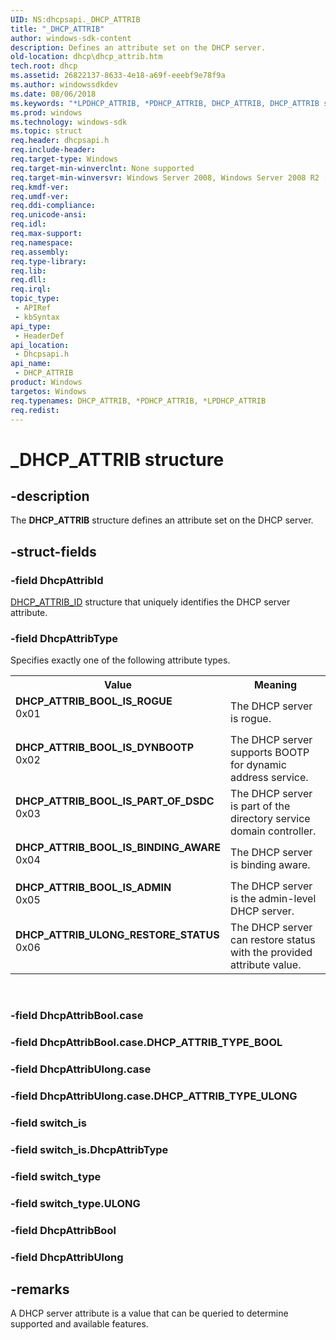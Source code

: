 ```yaml
---
UID: NS:dhcpsapi._DHCP_ATTRIB
title: "_DHCP_ATTRIB"
author: windows-sdk-content
description: Defines an attribute set on the DHCP server.
old-location: dhcp\dhcp_attrib.htm
tech.root: dhcp
ms.assetid: 26822137-8633-4e18-a69f-eeebf9e78f9a
ms.author: windowssdkdev
ms.date: 08/06/2018
ms.keywords: "*LPDHCP_ATTRIB, *PDHCP_ATTRIB, DHCP_ATTRIB, DHCP_ATTRIB structure [DHCP], DHCP_ATTRIB_BOOL_IS_ADMIN, DHCP_ATTRIB_BOOL_IS_BINDING_AWARE, DHCP_ATTRIB_BOOL_IS_DYNBOOTP, DHCP_ATTRIB_BOOL_IS_PART_OF_DSDC, DHCP_ATTRIB_BOOL_IS_ROGUE, DHCP_ATTRIB_ULONG_RESTORE_STATUS, PDHCP_ATTRIB *LPDHCP_ATTRIB, PDHCP_ATTRIB *LPDHCP_ATTRIB structure pointer [DHCP], _DHCP_ATTRIB, dhcp.dhcp_attrib, dhcpsapi/PDHCP_ATTRIB *LPDHCP_ATTRIB, dhcpsapi/_DHCP_ATTRIB"
ms.prod: windows
ms.technology: windows-sdk
ms.topic: struct
req.header: dhcpsapi.h
req.include-header: 
req.target-type: Windows
req.target-min-winverclnt: None supported
req.target-min-winversvr: Windows Server 2008, Windows Server 2008 R2 [desktop apps only]
req.kmdf-ver: 
req.umdf-ver: 
req.ddi-compliance: 
req.unicode-ansi: 
req.idl: 
req.max-support: 
req.namespace: 
req.assembly: 
req.type-library: 
req.lib: 
req.dll: 
req.irql: 
topic_type:
 - APIRef
 - kbSyntax
api_type:
 - HeaderDef
api_location:
 - Dhcpsapi.h
api_name:
 - DHCP_ATTRIB
product: Windows
targetos: Windows
req.typenames: DHCP_ATTRIB, *PDHCP_ATTRIB, *LPDHCP_ATTRIB
req.redist: 
---
```


# _DHCP_ATTRIB structure


## -description


The <b>DHCP_ATTRIB</b> structure defines an attribute set on the DHCP server.


## -struct-fields




### -field DhcpAttribId


<a href="https://msdn.microsoft.com/8e29f488-2978-43dd-b7ba-edad2e3e4b29">DHCP_ATTRIB_ID</a> structure that uniquely identifies the DHCP server attribute.


### -field DhcpAttribType

Specifies exactly one of the following attribute types.

<table>
<tr>
<th>Value</th>
<th>Meaning</th>
</tr>
<tr>
<td width="40%"><a id="DHCP_ATTRIB_BOOL_IS_ROGUE"></a><a id="dhcp_attrib_bool_is_rogue"></a><dl>
<dt><b>DHCP_ATTRIB_BOOL_IS_ROGUE</b></dt>
<dt>0x01</dt>
</dl>
</td>
<td width="60%">
The DHCP server is rogue.

</td>
</tr>
<tr>
<td width="40%"><a id="DHCP_ATTRIB_BOOL_IS_DYNBOOTP"></a><a id="dhcp_attrib_bool_is_dynbootp"></a><dl>
<dt><b>DHCP_ATTRIB_BOOL_IS_DYNBOOTP</b></dt>
<dt>0x02</dt>
</dl>
</td>
<td width="60%">
The DHCP server supports BOOTP for dynamic address service.

</td>
</tr>
<tr>
<td width="40%"><a id="DHCP_ATTRIB_BOOL_IS_PART_OF_DSDC"></a><a id="dhcp_attrib_bool_is_part_of_dsdc"></a><dl>
<dt><b>DHCP_ATTRIB_BOOL_IS_PART_OF_DSDC</b></dt>
<dt>0x03</dt>
</dl>
</td>
<td width="60%">
The DHCP server is part of the directory service domain controller.

</td>
</tr>
<tr>
<td width="40%"><a id="DHCP_ATTRIB_BOOL_IS_BINDING_AWARE"></a><a id="dhcp_attrib_bool_is_binding_aware"></a><dl>
<dt><b>DHCP_ATTRIB_BOOL_IS_BINDING_AWARE</b></dt>
<dt>0x04</dt>
</dl>
</td>
<td width="60%">
The DHCP server is binding aware.

</td>
</tr>
<tr>
<td width="40%"><a id="DHCP_ATTRIB_BOOL_IS_ADMIN"></a><a id="dhcp_attrib_bool_is_admin"></a><dl>
<dt><b>DHCP_ATTRIB_BOOL_IS_ADMIN</b></dt>
<dt>0x05</dt>
</dl>
</td>
<td width="60%">
The DHCP server is the admin-level DHCP server.

</td>
</tr>
<tr>
<td width="40%"><a id="DHCP_ATTRIB_ULONG_RESTORE_STATUS"></a><a id="dhcp_attrib_ulong_restore_status"></a><dl>
<dt><b>DHCP_ATTRIB_ULONG_RESTORE_STATUS</b></dt>
<dt>0x06</dt>
</dl>
</td>
<td width="60%">
The DHCP server can restore status with the provided attribute value.

</td>
</tr>
</table>
 


### -field DhcpAttribBool.case

 


### -field DhcpAttribBool.case.DHCP_ATTRIB_TYPE_BOOL

 


### -field DhcpAttribUlong.case

 


### -field DhcpAttribUlong.case.DHCP_ATTRIB_TYPE_ULONG

 


### -field switch_is

 


### -field switch_is.DhcpAttribType

 


### -field switch_type

 


### -field switch_type.ULONG

 


### -field DhcpAttribBool

 


### -field DhcpAttribUlong

 




## -remarks



A DHCP server attribute is a value that can be queried to determine supported and available features.



